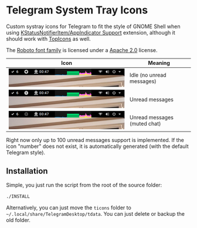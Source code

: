 # Telegram System Tray Icons
Custom systray icons for Telegram to fit the style of GNOME Shell when using [KStatusNotifierItem/AppIndicator Support](https://extensions.gnome.org/extension/615/appindicator-support/) extension, although it should work with [TopIcons](https://extensions.gnome.org/extension/1031/topicons/) as well.

The [Roboto font family](https://github.com/google/roboto) is licensed under a [Apache 2.0](https://www.apache.org/licenses/LICENSE-2.0) license.

| Icon | Meaning |
|------|---------|
| ![image](screenshots/icon-idle.png)              | Idle (no unread messages)    |
| ![image](screenshots/icon-notification.png)      | Unread messages              |
| ![image](screenshots/icon-notification-mute.png) | Unread messages (muted chat) |


Right now only up to 100 unread messages support is implemented. If the icon "number" does not exist, it is automatically generated (with the default Telegram style).

## Installation

Simple, you just run the script from the root of the source folder:
```bash
./INSTALL
```
Alternatively, you can just move the `ticons` folder to `~/.local/share/TelegramDesktop/tdata`. You can just delete or backup the old folder.
